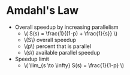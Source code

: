 Amdahl's Law
============

- Overall speedup by increasing parallelism
    - \\( S(s) = \frac{1}{(1-p) + \frac{1}{s}} \\)
    - \\(S\\) overall speedup
    - \\(p\\) percent that is parallel
    - \\(s\\) available parallel speedup
- Speedup limit
    - \\( \lim_{s \to \infty} S(s) = \frac{1}{1-p} \\)

<div>
    <script type="text/javascript">
        MathJax.Hub.Queue(["Typeset", MathJax.Hub]);
    </script>
</div>
